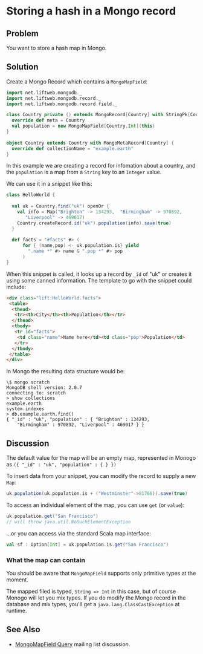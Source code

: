 
Storing a hash in a Mongo record
================================

Problem
-------

You want to store a hash map in Mongo.

Solution
--------

Create a Mongo Record which contains a `MongoMapField`:

```scala
import net.liftweb.mongodb._
import net.liftweb.mongodb.record._
import net.liftweb.mongodb.record.field._

class Country private () extends MongoRecord[Country] with StringPk[Country] { 
  override def meta = Country   
  val population = new MongoMapField[Country,Int](this)
}
  
object Country extends Country with MongoMetaRecord[Country] {
  override def collectionName = "example.earth"
}
```

In this example we are creating a record for infomation about a country, and the `population` is a map from a `String` key to an `Integer` value.

We can use it in a snippet like this:

```scala
class HelloWorld {
  
  val uk = Country.find("uk") openOr {
    val info = Map("Brighton" -> 134293,  "Birmingham" -> 970892, 
       "Liverpool" -> 469017)
    Country.createRecord.id("uk").population(info).save(true)
  }
  
  def facts = "#facts" #> (
      for { (name,pop) <- uk.population.is} yield 
        ".name *" #> name & ".pop *" #> pop
      )  
}
```

When this snippet is called, it looks up a record by `_id` of "uk" or creates it using some canned information.  The template to go with the snippet could include:

```html
<div class="lift:HelloWorld.facts">
 <table>
  <thead>
   <tr><th>City</th><th>Population</th></tr>
  </thead>
  <tbody>
   <tr id="facts">
    <td class="name">Name here</td><td class="pop">Population</td>
   </tr>
  </tbody>
 </table>
</div>
```

In Mongo the resulting data structure would be:

```
\$ mongo scratch
MongoDB shell version: 2.0.7
connecting to: scratch
> show collections
example.earth
system.indexes
> db.example.earth.find()
{ "_id" : "uk", "population" : { "Brighton" : 134293, 
    "Birmingham" : 970892, "Liverpool" : 469017 } }
```

Discussion
----------

The default value for the map will be an empty map, represented in Monogo as `({ "_id" : "uk", "population" : { } })`

To insert data from your snippet, you can modify the record to supply a new `Map`:

```scala
uk.population(uk.population.is + ("Westminster"->81766)).save(true)
```

To access an individual element of the map, you can use `get` (or `value`):

```scala
uk.population.get("San Francisco")
// will throw java.util.NoSuchElementException
```

…or you can access via the standard Scala map interface:

```scala
val sf : Option[Int] = uk.population.is.get("San Francisco")
```

### What the map can contain

You should be aware that `MongoMapField` supports only primitive types at the moment.

The mapped filed is typed, `String => Int` in this case, but of course Monogo will let you mix types. If you do modify the Mongo record in the database and mix types, you'll get a `java.lang.ClassCastException` at runtime.


See Also
--------

* [MongoMapField Query](https://groups.google.com/forum/?fromgroups=#!topic/liftweb/XoseG-8mIPc) mailing list discussion.


